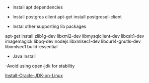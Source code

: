 - Install apt dependencies 

- Install postgres client
apt-get install postgresql-client

- Instal other supporting lib packages

 apt-get install zlib1g-dev libxml2-dev libmysqlclient-dev libxslt1-dev   imagemagick libpq-dev nodejs libxmlsec1-dev libcurl4-gnutls-dev   libxmlsec1 build-essential

-  Java Install 

-Avoid using open-jdk for stability

[Install-Oracle-JDK-on-Linux](https://github.com/m-narayan/beacon/wiki/Install-Oracle-JDK-on-Linux)